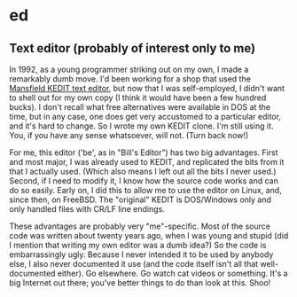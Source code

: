 # ed
Text editor (probably of interest only to me)
---------------------------------------------

In 1992,  as a young programmer striking out on my own,  I made a remarkably dumb move.  I'd been working for a shop that used the [Mansfield KEDIT text editor](https://www.kedit.com), but now that I was self-employed,  I didn't want to shell out for my own copy (I think it would have been a few hundred bucks).  I don't recall what free alternatives were available in DOS at the time,  but in any case,  one does get very accustomed to a particular editor, and it's hard to change. So I wrote my own KEDIT clone.  I'm still using it.  You, if you have any sense whatsoever,  will not.  (Turn back now!)

For me,  this editor ('be',  as in "Bill's Editor") has two big advantages. First and most major,  I was already used to KEDIT,  and replicated the bits from it that I actually used.  (Which also means I left out all the bits I never used.)  Second,  if I need to modify it,  I know how the source code works and can do so easily.  Early on,  I did this to allow me to use the editor on Linux, and,  since then,  on FreeBSD.  The "original" KEDIT is DOS/Windows only and only handled files with CR/LF line endings.

These advantages are probably very "me"-specific.  Most of the source code was written about twenty years ago, when I was young and stupid (did I mention that writing my own editor was a dumb idea?)  So the code is embarrassingly ugly.  Because I never intended it to be used by anybody else,  I also never documented it use (and the code itself isn't all that well-documented either).  Go elsewhere.   Go watch cat videos or something.  It's a big Internet out there;  you've better things to do than look at this.  Shoo!
